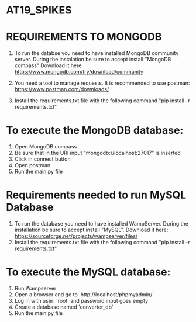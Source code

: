 # AT19_SPIKES
# REQUIREMENTS TO MONGODB

1. To run the databse you need to have installed MongoDB community server. During the instalation be sure to accept install "MongoDB compass"
Download it here:
https://www.mongodb.com/try/download/community

2. You need a tool to manage requests. It is recommended to use postman: https://www.postman.com/downloads/

3. Install the requirements.txt file with the following command "pip install -r requirements.txt"

# To execute the MongoDB database:

1. Open MongoDB compass
2. Be sure that in the URI input "mongodb://localhost:27017" is inserted
3. Click in connect button
4. Open postman
5. Run the main.py file


# Requirements needed to run MySQL Database
1.	To run the database you need to have installed WampServer. During the installation be sure to accept install "MySQL". Download it here:  https://sourceforge.net/projects/wampserver/files/
2.	Install the requirements.txt file with the following command "pip install -r requirements.txt"

# To execute the MySQL database:
1.	Run Wampserver
2.	Open a browser and go to 'http://localhost/phpmyadmin/'
3.	Log in with user: 'root' and password input goes empty
4.	Create a database named 'converter_db'
5.	Run the main.py file
